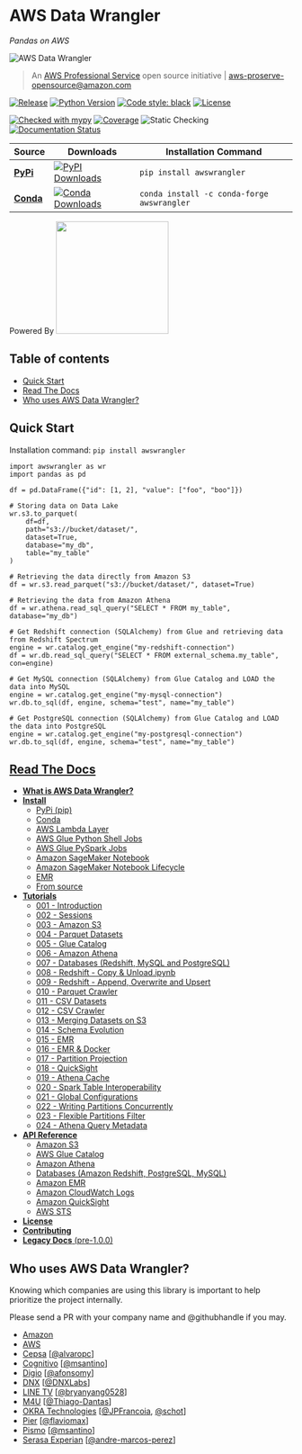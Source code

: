 # AWS Data Wrangler
*Pandas on AWS*

![AWS Data Wrangler](docs/source/_static/logo2.png?raw=true "AWS Data Wrangler")

> An [AWS Professional Service](https://aws.amazon.com/professional-services/) open source initiative | aws-proserve-opensource@amazon.com

[![Release](https://img.shields.io/badge/release-1.9.0-brightgreen.svg)](https://pypi.org/project/awswrangler/)
[![Python Version](https://img.shields.io/badge/python-3.6%20%7C%203.7%20%7C%203.8-brightgreen.svg)](https://anaconda.org/conda-forge/awswrangler)
[![Code style: black](https://img.shields.io/badge/code%20style-black-000000.svg)](https://github.com/psf/black)
[![License](https://img.shields.io/badge/License-Apache%202.0-blue.svg)](https://opensource.org/licenses/Apache-2.0)

[![Checked with mypy](http://www.mypy-lang.org/static/mypy_badge.svg)](http://mypy-lang.org/)
[![Coverage](https://img.shields.io/badge/coverage-93%25-brightgreen.svg)](https://pypi.org/project/awswrangler/)
![Static Checking](https://github.com/awslabs/aws-data-wrangler/workflows/Static%20Checking/badge.svg?branch=master)
[![Documentation Status](https://readthedocs.org/projects/aws-data-wrangler/badge/?version=latest)](https://aws-data-wrangler.readthedocs.io/?badge=latest)

| Source | Downloads | Installation Command |
|--------|-----------|----------------------|
| **[PyPi](https://pypi.org/project/awswrangler/)**  | [![PyPI Downloads](https://pepy.tech/badge/awswrangler)](https://pypi.org/project/awswrangler/) | `pip install awswrangler` |
| **[Conda](https://anaconda.org/conda-forge/awswrangler)** | [![Conda Downloads](https://img.shields.io/conda/dn/conda-forge/awswrangler.svg)](https://anaconda.org/conda-forge/awswrangler) | `conda install -c conda-forge awswrangler` |

Powered By [<img src="https://arrow.apache.org/img/arrow.png" width="200">](https://arrow.apache.org/powered_by/)

## Table of contents

- [Quick Start](#quick-start)
- [Read The Docs](#read-the-docs)
- [Who uses AWS Data Wrangler?](#who-uses-aws-data-wrangler)

## Quick Start

Installation command: `pip install awswrangler`

```py3
import awswrangler as wr
import pandas as pd

df = pd.DataFrame({"id": [1, 2], "value": ["foo", "boo"]})

# Storing data on Data Lake
wr.s3.to_parquet(
    df=df,
    path="s3://bucket/dataset/",
    dataset=True,
    database="my_db",
    table="my_table"
)

# Retrieving the data directly from Amazon S3
df = wr.s3.read_parquet("s3://bucket/dataset/", dataset=True)

# Retrieving the data from Amazon Athena
df = wr.athena.read_sql_query("SELECT * FROM my_table", database="my_db")

# Get Redshift connection (SQLAlchemy) from Glue and retrieving data from Redshift Spectrum
engine = wr.catalog.get_engine("my-redshift-connection")
df = wr.db.read_sql_query("SELECT * FROM external_schema.my_table", con=engine)

# Get MySQL connection (SQLAlchemy) from Glue Catalog and LOAD the data into MySQL
engine = wr.catalog.get_engine("my-mysql-connection")
wr.db.to_sql(df, engine, schema="test", name="my_table")

# Get PostgreSQL connection (SQLAlchemy) from Glue Catalog and LOAD the data into PostgreSQL
engine = wr.catalog.get_engine("my-postgresql-connection")
wr.db.to_sql(df, engine, schema="test", name="my_table")
```

## [Read The Docs](https://aws-data-wrangler.readthedocs.io/)

- [**What is AWS Data Wrangler?**](https://aws-data-wrangler.readthedocs.io/en/latest/what.html)
- [**Install**](https://aws-data-wrangler.readthedocs.io/en/latest/install.html)
  - [PyPi (pip)](https://aws-data-wrangler.readthedocs.io/en/latest/install.html#pypi-pip)
  - [Conda](https://aws-data-wrangler.readthedocs.io/en/latest/install.html#conda)
  - [AWS Lambda Layer](https://aws-data-wrangler.readthedocs.io/en/latest/install.html#aws-lambda-layer)
  - [AWS Glue Python Shell Jobs](https://aws-data-wrangler.readthedocs.io/en/latest/install.html#aws-glue-python-shell-jobs)
  - [AWS Glue PySpark Jobs](https://aws-data-wrangler.readthedocs.io/en/latest/install.html#aws-glue-pyspark-jobs)
  - [Amazon SageMaker Notebook](https://aws-data-wrangler.readthedocs.io/en/latest/install.html#amazon-sagemaker-notebook)
  - [Amazon SageMaker Notebook Lifecycle](https://aws-data-wrangler.readthedocs.io/en/latest/install.html#amazon-sagemaker-notebook-lifecycle)
  - [EMR](https://aws-data-wrangler.readthedocs.io/en/latest/install.html#emr)
  - [From source](https://aws-data-wrangler.readthedocs.io/en/latest/install.html#from-source)
- [**Tutorials**](https://github.com/awslabs/aws-data-wrangler/tree/master/tutorials)
  - [001 - Introduction](https://github.com/awslabs/aws-data-wrangler/blob/master/tutorials/001%20-%20Introduction.ipynb)
  - [002 - Sessions](https://github.com/awslabs/aws-data-wrangler/blob/master/tutorials/002%20-%20Sessions.ipynb)
  - [003 - Amazon S3](https://github.com/awslabs/aws-data-wrangler/blob/master/tutorials/003%20-%20Amazon%20S3.ipynb)
  - [004 - Parquet Datasets](https://github.com/awslabs/aws-data-wrangler/blob/master/tutorials/004%20-%20Parquet%20Datasets.ipynb)
  - [005 - Glue Catalog](https://github.com/awslabs/aws-data-wrangler/blob/master/tutorials/005%20-%20Glue%20Catalog.ipynb)
  - [006 - Amazon Athena](https://github.com/awslabs/aws-data-wrangler/blob/master/tutorials/006%20-%20Amazon%20Athena.ipynb)
  - [007 - Databases (Redshift, MySQL and PostgreSQL)](https://github.com/awslabs/aws-data-wrangler/blob/master/tutorials/007%20-%20Redshift%2C%20MySQL%2C%20PostgreSQL.ipynb)
  - [008 - Redshift - Copy & Unload.ipynb](https://github.com/awslabs/aws-data-wrangler/blob/master/tutorials/008%20-%20Redshift%20-%20Copy%20%26%20Unload.ipynb)
  - [009 - Redshift - Append, Overwrite and Upsert](https://github.com/awslabs/aws-data-wrangler/blob/master/tutorials/009%20-%20Redshift%20-%20Append%2C%20Overwrite%2C%20Upsert.ipynb)
  - [010 - Parquet Crawler](https://github.com/awslabs/aws-data-wrangler/blob/master/tutorials/010%20-%20Parquet%20Crawler.ipynb)
  - [011 - CSV Datasets](https://github.com/awslabs/aws-data-wrangler/blob/master/tutorials/011%20-%20CSV%20Datasets.ipynb)
  - [012 - CSV Crawler](https://github.com/awslabs/aws-data-wrangler/blob/master/tutorials/012%20-%20CSV%20Crawler.ipynb)
  - [013 - Merging Datasets on S3](https://github.com/awslabs/aws-data-wrangler/blob/master/tutorials/013%20-%20Merging%20Datasets%20on%20S3.ipynb)
  - [014 - Schema Evolution](https://github.com/awslabs/aws-data-wrangler/blob/master/tutorials/014%20-%20Schema%20Evolution.ipynb)
  - [015 - EMR](https://github.com/awslabs/aws-data-wrangler/blob/master/tutorials/015%20-%20EMR.ipynb)
  - [016 - EMR & Docker](https://github.com/awslabs/aws-data-wrangler/blob/master/tutorials/016%20-%20EMR%20%26%20Docker.ipynb)
  - [017 - Partition Projection](https://github.com/awslabs/aws-data-wrangler/blob/master/tutorials/017%20-%20Partition%20Projection.ipynb)
  - [018 - QuickSight](https://github.com/awslabs/aws-data-wrangler/blob/master/tutorials/018%20-%20QuickSight.ipynb)
  - [019 - Athena Cache](https://github.com/awslabs/aws-data-wrangler/blob/master/tutorials/019%20-%20Athena%20Cache.ipynb)
  - [020 - Spark Table Interoperability](https://github.com/awslabs/aws-data-wrangler/blob/master/tutorials/020%20-%20Spark%20Table%20Interoperability.ipynb)
  - [021 - Global Configurations](https://github.com/awslabs/aws-data-wrangler/blob/master/tutorials/021%20-%20Global%20Configurations.ipynb)
  - [022 - Writing Partitions Concurrently](https://github.com/awslabs/aws-data-wrangler/blob/master/tutorials/022%20-%20Writing%20Partitions%20Concurrently.ipynb)
  - [023 - Flexible Partitions Filter](https://github.com/awslabs/aws-data-wrangler/blob/master/tutorials/023%20-%20Flexible%20Partitions%20Filter.ipynb)
  - [024 - Athena Query Metadata](https://github.com/awslabs/aws-data-wrangler/blob/master/tutorials/024%20-%20Athena%20Query%20Metadata.ipynb)
- [**API Reference**](https://aws-data-wrangler.readthedocs.io/en/latest/api.html)
  - [Amazon S3](https://aws-data-wrangler.readthedocs.io/en/latest/api.html#amazon-s3)
  - [AWS Glue Catalog](https://aws-data-wrangler.readthedocs.io/en/latest/api.html#aws-glue-catalog)
  - [Amazon Athena](https://aws-data-wrangler.readthedocs.io/en/latest/api.html#amazon-athena)
  - [Databases (Amazon Redshift, PostgreSQL, MySQL)](https://aws-data-wrangler.readthedocs.io/en/latest/api.html#databases-amazon-redshift-postgresql-mysql)
  - [Amazon EMR](https://aws-data-wrangler.readthedocs.io/en/latest/api.html#amazon-emr)
  - [Amazon CloudWatch Logs](https://aws-data-wrangler.readthedocs.io/en/latest/api.html#amazon-cloudwatch-logs)
  - [Amazon QuickSight](https://aws-data-wrangler.readthedocs.io/en/latest/api.html#amazon-quicksight)
  - [AWS STS](https://aws-data-wrangler.readthedocs.io/en/latest/api.html#aws-sts)
- [**License**](https://github.com/awslabs/aws-data-wrangler/blob/master/LICENSE.txt)
- [**Contributing**](https://github.com/awslabs/aws-data-wrangler/blob/master/CONTRIBUTING.md)
- [**Legacy Docs** (pre-1.0.0)](https://aws-data-wrangler.readthedocs.io/en/legacy/)

## Who uses AWS Data Wrangler?

Knowing which companies are using this library is important to help prioritize the project internally.

Please send a PR with your company name and @githubhandle if you may.

* [Amazon](https://www.amazon.com/)
* [AWS](https://aws.amazon.com/)
* [Cepsa](https://cepsa.com) [[@alvaropc](https://github.com/alvaropc)]
* [Cognitivo](https://www.cognitivo.ai/) [[@msantino](https://github.com/msantino)]
* [Digio](https://www.digio.com.br/) [[@afonsomy](https://github.com/afonsomy)]
* [DNX](https://www.dnx.solutions/) [[@DNXLabs](https://github.com/DNXLabs)]
* [LINE TV](https://www.linetv.tw/) [[@bryanyang0528](https://github.com/bryanyang0528)]
* [M4U](https://www.m4u.com.br/) [[@Thiago-Dantas](https://github.com/Thiago-Dantas)]
* [OKRA Technologies](https://okra.ai) [[@JPFrancoia](https://github.com/JPFrancoia), [@schot](https://github.com/schot)]
* [Pier](https://www.pier.digital/) [[@flaviomax](https://github.com/flaviomax)]
* [Pismo](https://www.pismo.io/) [[@msantino](https://github.com/msantino)]
* [Serasa Experian](https://www.serasaexperian.com.br/) [[@andre-marcos-perez](https://github.com/andre-marcos-perez)]
